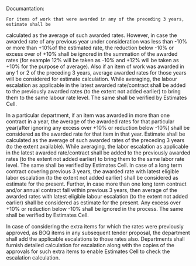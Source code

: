 Documantation:

	For items of work that were awarded in any of the preceding 3 years, estimate shall be
calculated as the average of such awarded rates. However, in case the awarded rate of any
previous year under consideration was less than -10% or more than +10%of the estimated rate,
the reduction below -10% or excess over of +10% shall be ignored in the summation of the
awarded rates (for example 12% will be taken as -10% and +12% will be taken as +10% for the
purpose of average). Also if an item of work was awarded in any 1 or 2 of the preceding 3 years,
average awarded rates for those years will be considered for estimate calculation. While
averaging, the labour escalation as applicable in the latest awarded rate/contract shall be added
to the previously awarded rates (to the extent not added earlier) to bring them to the same labour
rate level. The same shall be verified by Estimates Cell.

In a particular department, if an item was awarded in more than one contract in a year, the
average of the awarded rates for that particular year(after ignoring any excess over +10% or
reduction below -10%) shall be considered as the awarded rate for that item in that year.
Estimate shall be calculated as the average of such awarded rates of the preceding 3 years (to
the extent available). While averaging, the labor escalation as applicable in the latest awarded
rate/contract shall be added to the previously awarded rates (to the extent not added earlier) to
bring them to the same labor rate level. The same shall be verified by Estimates Cell.
In case of a long term contract covering previous 3 years, the awarded rate with latest eligible
labor escalation (to the extent not added earlier) shall be considered as estimate for the present.
Further, in case more than one long term contract and/or annual contract fall within previous 3
years, then average of the awarded rates with latest eligible labour escalation (to the extent not
added earlier) shall be considered as estimate for the present. Any excess over +10% or
reduction below -10% shall be ignored in the process. The same shall be verified by Estimates
Cell.

In case of considering the extra items for which the rates were previously approved, as BOQ
items in any subsequent tender proposal, the department shall add the applicable escalations
to those rates also. Departments shall furnish detailed calculation for escalation along with the
copies of the approvals for such extra items to enable Estimates Cell to check the escalation
calculation.